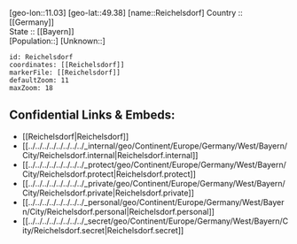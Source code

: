 ﻿---
location: [49.38,11.03] 
mapzoom: [7,12] 
mapmarker: city 
type: City
tags:
- geo/City


SpocWebEntityId: 33681
isDeleted: false
confidential: public

---
[geo-lon::11.03] 
[geo-lat::49.38] 
[name::Reichelsdorf] 
Country :: [[Germany]]  
State :: [[Bayern]]  
[Population::] 
[Unknown::] 


```leaflet
id: Reichelsdorf
coordinates: [[Reichelsdorf]] 
markerFile: [[Reichelsdorf]] 
defaultZoom: 11 
maxZoom: 18
```


## Confidential Links & Embeds: 
- [[Reichelsdorf|Reichelsdorf]]  
- [[../../../../../../../../_internal/geo/Continent/Europe/Germany/West/Bayern/City/Reichelsdorf.internal|Reichelsdorf.internal]] 
- [[../../../../../../../../_protect/geo/Continent/Europe/Germany/West/Bayern/City/Reichelsdorf.protect|Reichelsdorf.protect]] 
- [[../../../../../../../../_private/geo/Continent/Europe/Germany/West/Bayern/City/Reichelsdorf.private|Reichelsdorf.private]] 
- [[../../../../../../../../_personal/geo/Continent/Europe/Germany/West/Bayern/City/Reichelsdorf.personal|Reichelsdorf.personal]] 
- [[../../../../../../../../_secret/geo/Continent/Europe/Germany/West/Bayern/City/Reichelsdorf.secret|Reichelsdorf.secret]] 

